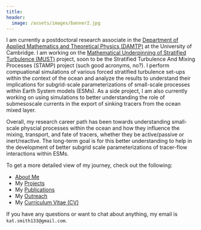```yaml
---
title:
header:
  image: /assets/images/banner2.jpg
---
```


I am currently a postdoctoral research associate in the [Department of Applied Mathematics and Theoretical Physics (DAMTP)][] at the University of Cambridge. I am working on the [Mathematical Underpinning of Stratified Turbulence (MUST)][] project, soon to be the Stratified Turbulence And Mixing Processes (STAMP) project (such good acronyms, no?). I perform compuational simulations of various forced stratified turbulence set-ups within the context of the ocean and analyze the results to understand their implications for subgrid-scale parameterizations of small-scale processes within Earth System models (ESMs). As a side project, I am also currently working on using simulations to better understanding the role of submesoscale currents in the export of sinking tracers from the ocean mixed layer. 

Overall, my research career path has been towards understanding small-scale physcial processes within the ocean and how they influence the mixing, transport, and fate of tracers, whether they be active/passive or inert/reactive. The long-term goal is for this better understanding to help in the development of better subgrid scale parameterizations of tracer-flow interactions within ESMs.

To get a more detailed view of my journey, check out the following:

* [About Me][]
* My [Projects][]
* My [Publications][]
* My [Outreach][]
* My [Curriculum Vitae (CV)][]

If you have any questions or want to chat about anything, my email is `kat.smith133@gmail.com`.

[Department of Applied Mathematics and Theoretical Physics (DAMTP)]: http://www.damtp.cam.ac.uk/
[Mathematical Underpinning of Stratified Turbulence (MUST)]: http://www.damtp.cam.ac.uk//research/env/must/content/index.html
[About Me]: /about/
[Projects]: /projects/
[Publications]: /publications/
[Outreach]: /outreach/
[Curriculum Vitae (CV)]: /assets/pdf/SmithCV.pdf